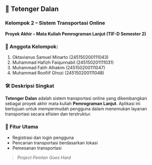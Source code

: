 ## 🚦 Tetenger Dalan

### Kelompok 2 – Sistem Transportasi Online

**Proyek Akhir – Mata Kuliah Pemrograman Lanjut (TIF-D Semester 2)**

### 👥 Anggota Kelompok:

1. Oktavianus Samuel Minarto (245150200111043)
2. Muhammad Hafizh Faiqunnabil (245150201111031)
3. Muhammad Fatih Alhakim (245150200111047)
4. Muhammad Roofiif Ghozi (245150200111048)

### 🛠️ Deskripsi Singkat

**Tetenger Dalan** adalah sistem transportasi online yang dikembangkan sebagai proyek akhir mata kuliah **Pemrograman Lanjut**. Aplikasi ini bertujuan untuk mempermudah pengguna dalam menemukan layanan transportasi secara efisien dan terstruktur.

### 🚀 Fitur Utama

- Registrasi dan login pengguna
- Pencarian transportasi berdasarkan lokasi
- Pemesanan transportasi

> _Project Pemlan Goes Hard_
